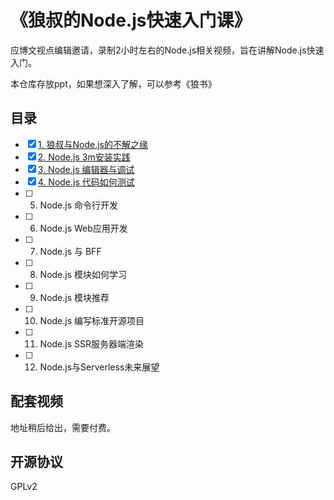 # 《狼叔的Node.js快速入门课》

应博文视点编辑邀请，录制2小时左右的Node.js相关视频，旨在讲解Node.js快速入门。

本仓库存放ppt，如果想深入了解，可以参考《狼书》

## 目录

- [x] [1. 狼叔与Node.js的不解之缘](ppt/1.pptx)
- [x] [2. Node.js 3m安装实践](ppt/2.pptx)
- [x] [3. Node.js 编辑器与调试](ppt/3.pptx)
- [x] [4. Node.js 代码如何测试](ppt/4.pptx)
- [ ] 5. Node.js 命令行开发
- [ ] 6. Node.js Web应用开发
- [ ] 7. Node.js 与 BFF
- [ ] 8. Node.js 模块如何学习
- [ ] 9. Node.js 模块推荐
- [ ] 10. Node.js 编写标准开源项目
- [ ] 11. Node.js SSR服务器端渲染
- [ ] 12. Node.js与Serverless未来展望

## 配套视频

地址稍后给出，需要付费。

## 开源协议

GPLv2
